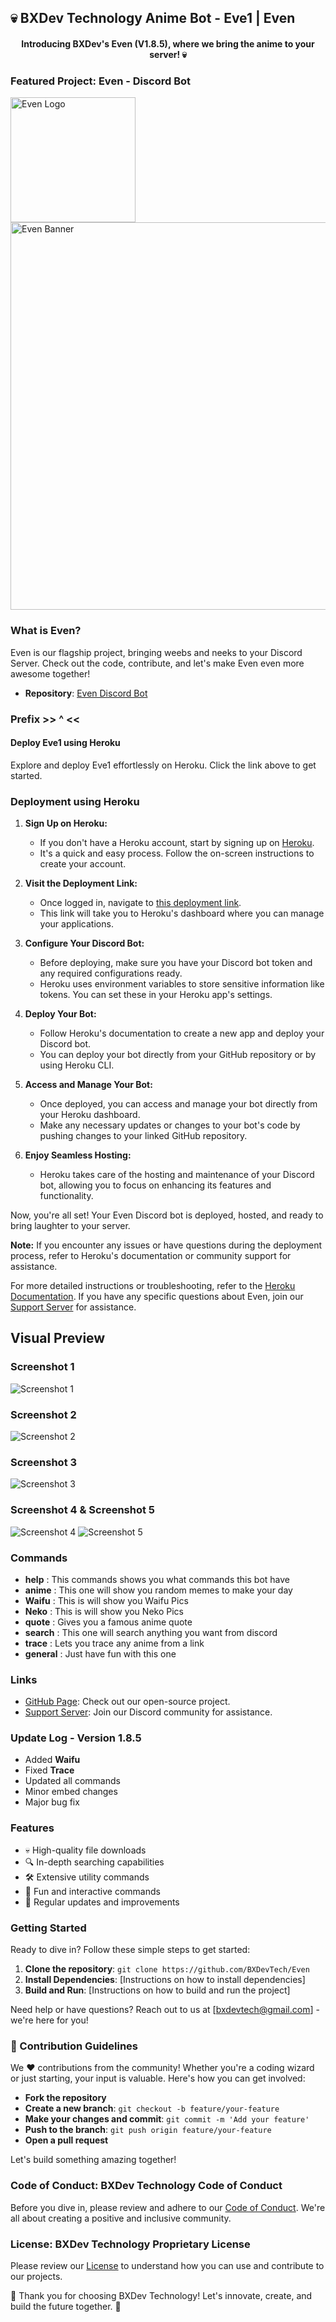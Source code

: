 ## 💀 BXDev Technology Anime Bot - Eve1 | Even

<h4 align="center">Introducing BXDev's Even (V1.8.5), where we bring the anime to your server! 💀</h4>

### Featured Project: Even - Discord Bot

<img src="https://github.com/BXDevTech/Even/blob/main/Assets/even_logo.png" alt="Even Logo" width="200"/> <img src="https://github.com/BXDevTech/Even/blob/main/Assets/even_banner.png" alt="Even Banner" width="620"/>

### What is Even?

Even is our flagship project, bringing weebs and neeks to your Discord Server. Check out the code, contribute, and let's make Even even more awesome together!

- **Repository**: [Even Discord Bot](https://github.com/BXDevTech/Even)

### Prefix  >> ^ <<

#### Deploy Eve1 using Heroku

Explore and deploy Eve1 effortlessly on Heroku. Click the link above to get started.

### Deployment using Heroku

1. **Sign Up on Heroku:**
   - If you don't have a Heroku account, start by signing up on [Heroku](https://www.heroku.com/).
   - It's a quick and easy process. Follow the on-screen instructions to create your account.

2. **Visit the Deployment Link:**
   - Once logged in, navigate to [this deployment link](https://www.heroku.com/).
   - This link will take you to Heroku's dashboard where you can manage your applications.

3. **Configure Your Discord Bot:**
   - Before deploying, make sure you have your Discord bot token and any required configurations ready.
   - Heroku uses environment variables to store sensitive information like tokens. You can set these in your Heroku app's settings.

4. **Deploy Your Bot:**
   - Follow Heroku's documentation to create a new app and deploy your Discord bot.
   - You can deploy your bot directly from your GitHub repository or by using Heroku CLI.

5. **Access and Manage Your Bot:**
   - Once deployed, you can access and manage your bot directly from your Heroku dashboard.
   - Make any necessary updates or changes to your bot's code by pushing changes to your linked GitHub repository.

6. **Enjoy Seamless Hosting:**
   - Heroku takes care of the hosting and maintenance of your Discord bot, allowing you to focus on enhancing its features and functionality.

Now, you're all set! Your Even Discord bot is deployed, hosted, and ready to bring laughter to your server.

**Note:** If you encounter any issues or have questions during the deployment process, refer to Heroku's documentation or community support for assistance.

For more detailed instructions or troubleshooting, refer to the [Heroku Documentation](https://devcenter.heroku.com/). If you have any specific questions about Even, join our [Support Server](https://discord.gg/SsW9HPKnUR) for assistance.

## Visual Preview

### Screenshot 1
![Screenshot 1](https://github.com/BXDevTech/Even/blob/main/Assets/even_profile.png "Even Profile On Discord")

### Screenshot 2
![Screenshot 2](https://github.com/BXDevTech/Even/blob/main/Assets/Even_help.jpg "Even Help Command")

### Screenshot 3
![Screenshot 3](https://github.com/BXDevTech/Even/blob/main/Assets/Even_trace.jpg "Even Trace Command")

### Screenshot 4 & Screenshot 5
![Screenshot 4](https://github.com/BXDevTech/Even/blob/main/Assets/even_waifu.jpg "Even Waifu Command")
![Screenshot 5](https://github.com/BXDevTech/Even/blob/main/Assets/even_neko.jpg "Even Neko Command")

### Commands

- **help** : This commands shows you what commands this bot have
- **anime** : This one will show you random memes to make your day
- **Waifu** : This is will show you Waifu Pics
- **Neko** : This is will show you Neko Pics
- **quote** : Gives you a famous anime quote
- **search** : This one will search anything you want from discord
- **trace** : Lets you trace any anime from a link
- **general** : Just have fun with this one

### Links

- [GitHub Page](https://github.com/bxdevtech): Check out our open-source project.
- [Support Server](https://discord.gg/SsW9HPKnUR): Join our Discord community for assistance.

### Update Log - Version 1.8.5

- Added **Waifu**
- Fixed **Trace**
- Updated all commands
- Minor embed changes
- Major bug fix

### Features

- 💀 High-quality file downloads
- 🔍 In-depth searching capabilities
- 🛠️ Extensive utility commands
- 🎲 Fun and interactive commands
- 🔄 Regular updates and improvements

### Getting Started

Ready to dive in? Follow these simple steps to get started:

1. **Clone the repository**: `git clone https://github.com/BXDevTech/Even`
2. **Install Dependencies**: [Instructions on how to install dependencies]
3. **Build and Run**: [Instructions on how to build and run the project]

Need help or have questions? Reach out to us at [bxdevtech@gmail.com] - we're here for you!

### 🚀 Contribution Guidelines

We ❤️ contributions from the community! Whether you're a coding wizard or just starting, your input is valuable. Here's how you can get involved:

- **Fork the repository**
- **Create a new branch**: `git checkout -b feature/your-feature`
- **Make your changes and commit**: `git commit -m 'Add your feature'`
- **Push to the branch**: `git push origin feature/your-feature`
- **Open a pull request**

Let's build something amazing together!

### Code of Conduct: BXDev Technology Code of Conduct

Before you dive in, please review and adhere to our [Code of Conduct](CODE_OF_CONDUCT.md). We're all about creating a positive and inclusive community.

### License: BXDev Technology Proprietary License

Please review our [License](LICENSE) to understand how you can use and contribute to our projects.

🌟 Thank you for choosing BXDev Technology! Let's innovate, create, and build the future together. 🌟

